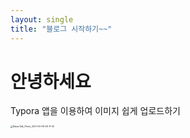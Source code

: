 ```yaml
---
layout: single
title: "블로그 시작하기~~"
---
```


# 안녕하세요

Typora 앱을 이용하여 이미지 쉽게 업로드하기



<img src="/Users/shimsomin/Documents/GitHub/sominshim.github.io/images/2021-10-29/KakaoTalk_Photo_2021-09-08-08-17-50.jpeg" alt="KakaoTalk_Photo_2021-09-08-08-17-50" style="zoom:25%;" />

